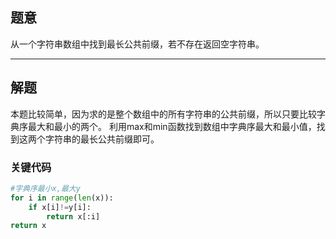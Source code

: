 ## 题意
从一个字符串数组中找到最长公共前缀，若不存在返回空字符串。

---
## 解题

本题比较简单，因为求的是整个数组中的所有字符串的公共前缀，所以只要比较字典序最大和最小的两个。
利用max和min函数找到数组中字典序最大和最小值，找到这两个字符串的最长公共前缀即可。

### 关键代码

```python
#字典序最小x,最大y
for i in range(len(x)):
	if x[i]!=y[i]:
		return x[:i]
return x
```